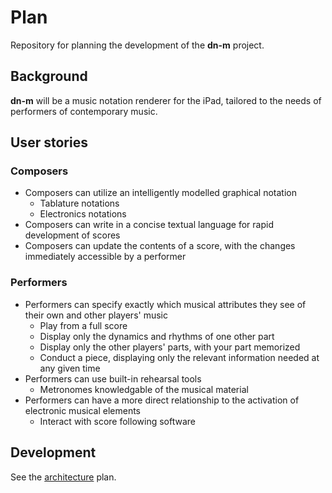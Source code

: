 # Plan
Repository for planning the development of the **dn-m** project.

## Background
**dn-m** will be a music notation renderer for the iPad, tailored to the needs of performers of contemporary music. 

## User stories

### Composers
- Composers can utilize an intelligently modelled graphical notation
  - Tablature notations
  - Electronics notations
- Composers can write in a concise textual language for rapid development of scores
- Composers can update the contents of a score, with the changes immediately accessible by a performer

### Performers
- Performers can specify exactly which musical attributes they see of their own and other players' music
  - Play from a full score
  - Display only the dynamics and rhythms of one other part
  - Display only the other players' parts, with your part memorized
  - Conduct a piece, displaying only the relevant information needed at any given time
- Performers can use built-in rehearsal tools
  - Metronomes knowledgable of the musical material
- Performers can have a more direct relationship to the activation of electronic musical elements
  - Interact with score following software

## Development

See the [architecture](Architecture.md) plan.
